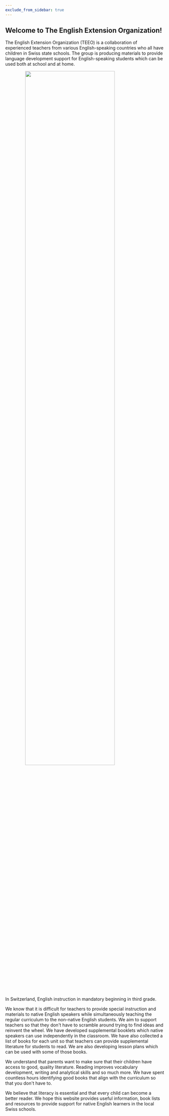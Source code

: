 ```yaml
---
exclude_from_sidebar: true
---
```


## Welcome to The English Extension Organization! 


The English Extension Organization (TEEO) is a collaboration of experienced teachers from various English-speaking countries who all have children in Swiss state schools. The group is producing materials to provide language development support for English-speaking students which can be used both at school and at home.  

<img src="https://i.imgur.com/msRysTK.png" width="75%" style="display:block;margin-left:auto;margin-right:auto;"/>
In Switzerland, English instruction in mandatory beginning in third grade.  

We know that it is difficult for teachers to provide special instruction and materials to native English speakers while simultaneously teaching the regular curriculum to the non-native English students.  We aim to support  teachers so that they don't have to scramble around trying to find ideas and reinvent the wheel.  We have developed supplemental booklets which native speakers can use independently in the classroom.  We have also collected a list of books for each unit so that teachers can provide supplemental literature for students to read.  We are also developing lesson plans which can be used with some of those books. 

We understand that parents want to make sure that their children have access to good, quality literature.  Reading improves vocabulary development, writing and analytical skills and so much more.  We have spent countless hours identifying good books that align with the curriculum so that you don't have to.  

We believe that literacy is essential and that every child can become a better reader.  We hope this website provides useful information, book lists and resources to provide support for native English learners in the local Swiss schools.  

<!--stackedit_data:
eyJoaXN0b3J5IjpbLTk2MzU1NDQ1NSwyMDc2MzIwMjY4LC00OT
A1ODAzNzksLTgxNDcxNDc1OCwtMjAzNDMwMTU2OSwtMTA4NTA2
MzY5OCwtMTYyNDc0NjI3MCwtMTA1MzM5NzQwMSwtMTYyNDc0Nj
I3MCw3MzA1Mjg4MjgsLTk1Mzg1NDI3NSwtOTUzODU0Mjc1LC0y
OTM4MDU2MDAsMTQ3NTQ2OTUwOCwtMTc2NzY0NzgyOCwtMTE3MD
cwMzU2Nl19
-->